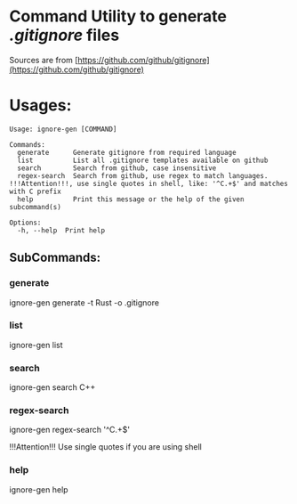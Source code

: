 # Command Utility to generate *.gitignore* files
Sources are from [https://github.com/github/gitignore](https://github.com/github/gitignore)

# Usages:
``` shell
Usage: ignore-gen [COMMAND]

Commands:
  generate      Generate gitignore from required language
  list          List all .gitignore templates available on github
  search        Search from github, case insensitive
  regex-search  Search from github, use regex to match languages. !!!Attention!!!, use single quotes in shell, like: '^C.+$' and matches with C prefix
  help          Print this message or the help of the given subcommand(s)

Options:
  -h, --help  Print help
```
## SubCommands:
### generate
ignore-gen generate -t Rust -o .gitignore

### list
ignore-gen list

### search
ignore-gen search C++

### regex-search
ignore-gen regex-search '^C.+$'

!!!Attention!!! Use single quotes if you are using shell
### help
ignore-gen help
